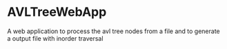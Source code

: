 # AVLTreeWebApp
A web application to process the avl tree nodes from a file and to generate a output file with inorder traversal
